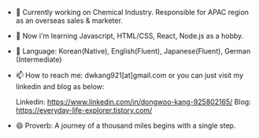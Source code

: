 - 🔭 Currently working on Chemical Industry. Responsible for APAC region as an overseas sales & marketer.

- 🌱 Now i'm learning Javascript, HTML/CSS, React, Node.js as a hobby.

- 💬 Language: Korean(Native), English(Fluent), Japanese(Fluent), German (Intermediate)

- 📫 How to reach me: dwkang921[at]gmail.com or you can just visit my linkedin and blog as below:
    
     Linkedin: https://www.linkedin.com/in/dongwoo-kang-925802165/
     Blog: https://everyday-life-explorer.tistory.com/

- 😄 Proverb: A journey of a thousand miles begins with a single step.
